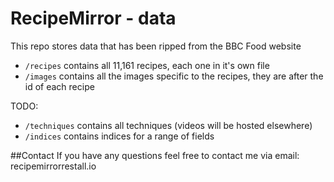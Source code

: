 # RecipeMirror - data
This repo stores data that has been ripped from the BBC Food website

* `/recipes` contains all 11,161 recipes, each one in it's own file
* `/images` contains all the images specific to the recipes, they are after the id of each recipe

TODO:
* `/techniques` contains all techniques (videos will be hosted elsewhere)
* `/indices` contains indices for a range of fields 

##Contact
If you have any questions feel free to contact me via email: recipemirror<at>restall.io
